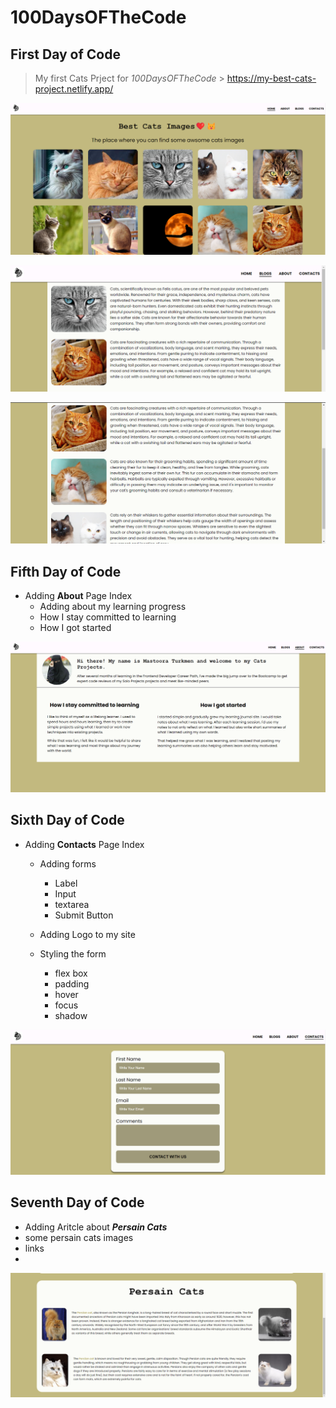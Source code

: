 # 100DaysOFTheCode

## First Day of Code

> My first Cats Prject for _*100DaysOFTheCode*_ > https://my-best-cats-project.netlify.app/


![Alt text](./Week-One/images/cats-pics.png)



![Alt text](./Week-One/images/Blogs-1.png)

![Alt text](./Week-One/images/Blogs-2.png)

## Fifth Day of Code

- Adding **About** Page Index
  - Adding about my learning progress
  - How I stay committed to learning
  - How I got started

![Alt text](./Week-One/images/about-page-screenshot.png)

## Sixth Day of Code

- Adding **Contacts** Page Index

  - Adding forms

    - Label
    - Input
    - textarea
    - Submit Button

  - Adding Logo to my site
  - Styling the form
    - flex box
    - padding
    - hover
    - focus
    - shadow

![Alt text](./Week-One/images/contacts-page.png)

## Seventh Day of Code

- Adding Aritcle about _**Persain Cats**_
- some persain cats images
- links
-

![Alt text](./Week-One/images/Screenshot-persain-cat.png)
